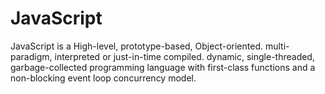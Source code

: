 # JavaScript
JavaScript is a High-level, prototype-based, Object-oriented. multi-paradigm, interpreted or just-in-time compiled. dynamic, single-threaded, garbage-collected programming language with first-class functions and a non-blocking event loop concurrency model.